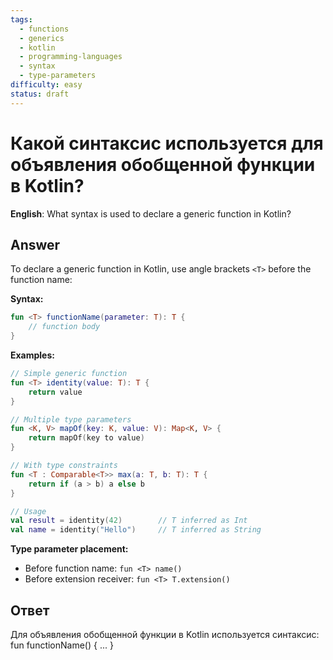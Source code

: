 ```yaml
---
tags:
  - functions
  - generics
  - kotlin
  - programming-languages
  - syntax
  - type-parameters
difficulty: easy
status: draft
---
```


# Какой синтаксис используется для объявления обобщенной функции в Kotlin?

**English**: What syntax is used to declare a generic function in Kotlin?

## Answer

To declare a generic function in Kotlin, use angle brackets `<T>` before the function name:

**Syntax:**
```kotlin
fun <T> functionName(parameter: T): T {
    // function body
}
```

**Examples:**
```kotlin
// Simple generic function
fun <T> identity(value: T): T {
    return value
}

// Multiple type parameters
fun <K, V> mapOf(key: K, value: V): Map<K, V> {
    return mapOf(key to value)
}

// With type constraints
fun <T : Comparable<T>> max(a: T, b: T): T {
    return if (a > b) a else b
}

// Usage
val result = identity(42)        // T inferred as Int
val name = identity("Hello")     // T inferred as String
```

**Type parameter placement:**
- Before function name: `fun <T> name()`
- Before extension receiver: `fun <T> T.extension()`

## Ответ

Для объявления обобщенной функции в Kotlin используется синтаксис: fun <T> functionName() { ... }

